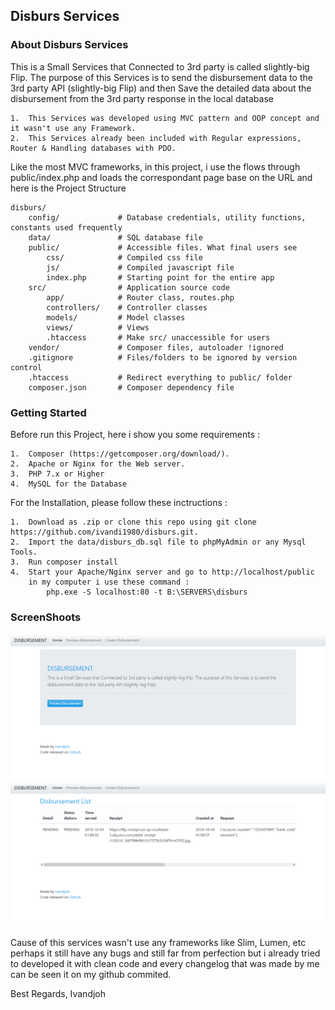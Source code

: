 ## Disburs Services

### About Disburs Services
This is a Small Services that Connected to 3rd party is called slightly-big Flip.
The purpose of this Services is to  send the disbursement data to the 3rd party API (slightly-big Flip)
and then Save the detailed data about the disbursement from the 3rd party response in the local database

    1.  This Services was developed using MVC pattern and OOP concept and it wasn't use any Framework.
    2.  This Services already been included with Regular expressions, Router & Handling databases with PDO.

Like the most MVC frameworks, in this project, i use the flows through public/index.php and loads the correspondant page base on the URL and here is the Project Structure

    disburs/
        config/             # Database credentials, utility functions, constants used frequently
        data/               # SQL database file
        public/             # Accessible files. What final users see
            css/            # Compiled css file
            js/             # Compiled javascript file
            index.php       # Starting point for the entire app
        src/                # Application source code
            app/            # Router class, routes.php
            controllers/    # Controller classes
            models/         # Model classes
            views/          # Views
            .htaccess       # Make src/ unaccessible for users
        vendor/             # Composer files, autoloader !ignored
        .gitignore          # Files/folders to be ignored by version control
        .htaccess           # Redirect everything to public/ folder
        composer.json       # Composer dependency file

### Getting Started
Before run this Project, here i show you some requirements :

    1.  Composer (https://getcomposer.org/download/).
    2.  Apache or Nginx for the Web server.
    3.  PHP 7.x or Higher
    4.  MySQL for the Database

For the Installation, please follow these inctructions :

    1.  Download as .zip or clone this repo using git clone https://github.com/ivandi1980/disburs.git.
    2.  Import the data/disburs_db.sql file to phpMyAdmin or any Mysql Tools.
    3.  Run composer install
    4.  Start your Apache/Nginx server and go to http://localhost/public
        in my computer i use these command :
            php.exe -S localhost:80 -t B:\SERVERS\disburs

### ScreenShoots
![Dashboard](captured/home.png "This is the Home's Captured")
![Dashboard](captured/list.png "This is the List's Captured")



Cause of this services wasn't use any frameworks like Slim, Lumen, etc perhaps it still have any bugs and still far from perfection but i already tried to developed it with clean code and every changelog that was made by me can be seen it on my github commited.

Best Regards,
Ivandjoh